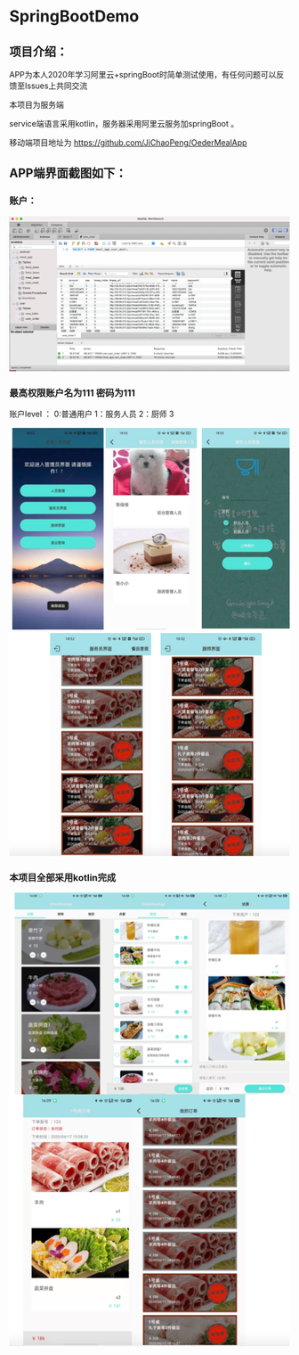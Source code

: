 # SpringBootDemo 

## 项目介绍：
  APP为本人2020年学习阿里云+springBoot时简单测试使用，有任何问题可以反馈至Issues上共同交流 
  
  本项目为服务端 
    
  service端语言采用kotlin，服务器采用阿里云服务加springBoot 。
  
  移动端项目地址为 https://github.com/JiChaoPeng/OederMealApp

##  APP端界面截图如下：
### 账户：
  ![image](https://github.com/JiChaoPeng/OederMealApp/blob/master/images/account.png)
### 最高权限账户名为111 密码为111    

账户level ： 0:普通用户 1：服务人员 2：厨师 3 

![image](https://github.com/JiChaoPeng/OederMealApp/blob/master/images/root.png)

### 本项目全部采用kotlin完成  


![image](https://github.com/JiChaoPeng/OederMealApp/blob/master/images/image.png)
